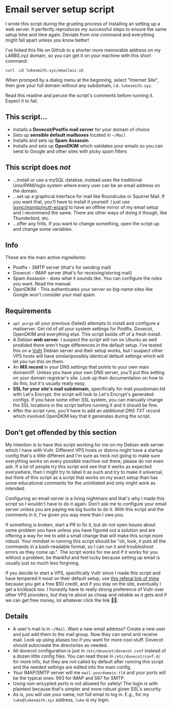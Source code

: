 # Email server setup script

I wrote this script during the grueling process of installing an setting up a web server.
It perfectly reproduces my successful steps to ensure the same setup time and time again.
Deviate from one command and everything might fall apart unless you know better!

I've linked this file on Github to a shorter more memorable address on my LARBS.xyz domain, so you can get it on your machine with this short command:

```
curl -LO lukesmith.xyz/emailwiz.sh
```

When promped by a dialog menu at the beginning, select "Internet Site", then give your full domain without any subdomain, i.e. `lukesmith.xyz`.

Read this readme and peruse the script's comments before running it.
Expect it to fail.

## This script...

- Installs a **Dovecot/Postfix mail server** for your domain of choice
- Sets up **sensible default mailboxes** located in `~/Mail`
- Installs and sets up **Spam Assassin**
- Installs and sets up **OpenDKIM** which validates your emails so you can send to Google and other sites with picky spam filters

## This script does _not_

- ...install or use a mySQL databse, instead uses the traditional Unix/PAM/login system where every user can be an email address on the domain.
- ...set up a graphical interface for mail like Roundcube or Squirrel Mail. If you want that, you'll have to install it yourself. I just use [isync/msmtp/mutt-wizard](https://github.com/lukesmithxyz/mutt-wizard) to have an offline mirror of my email setup and I recommend the same. There are other ways of doing it though, like Thunderbird, etc.
- ...offer any frills. If you want to change something, open the script up and change some variables.

## Info

These are the main active ingredients:

- Postfix - SMTP server (that's for sending mail)
- Dovecot - IMAP server (that's for receiving/storing mail)
- Spam Assassin - does what it sounds like. You can configure the rules you want. Read the manual.
- OpenDKIM - This authenticates your server so big-name sites like Google won't consider _your_ mail spam.

## Requirements

- `apt purge` all your previous (failed) attempts to install and configure a mailserver. Get rid of _all_ your system settings for Postfix, Dovecot, OpenDKIM and everything else. This script builds off of a fresh install.
- A Debian **web server**. I suspect the script will run on Ubuntu as well prodided there aren't huge differences in the default setup. I've tested this on a [Vultr](https://www.vultr.com/?ref=7914655-4F) Debian server and their setup works, but I suspect other VPS hosts will have similar/possibly identical default settings which will let you run this on them.
- An **MX record** in your DNS settings that points to your own main domain/IP. Unless you have your own DNS server, you'll put this setting on your domain registrar's site. Look up their documentation on how to do this, but it's usually really easy.
- **SSL for your site's mail subdomain**, specifically for mail.yourdomain.tld with Let's Encrypt. the script will look to Let's Encrypt's generated configs. If you have some other SSL system, you can manually change the SSL locations in the script before running it and it should be fine.
- After the script runs, you'll have to add an *additional DNS TXT record* which involved OpenDKIM key that it generates during the script.

## Don't get offended by this section

My intention is to have this script working for me on my Debian web server which I have with Vultr.
Different VPS hosts or distros might have a startup config that's a little different and I'm sure as heck not going to make sure everything works on every possible machine out there, please do not even ask.
If a lot of people try this script and see that it werks as expected everywhere, then I might try to label it as such and try to make it universal, but think of this script as a script that works on my exact setup than has some educational comments for the uninitiated and only might work as intended.

Configuring an email server is a living nightmare and that's why I made this script so I wouldn't have to do it again.
Don't ask me to configure your email server unless you are paying me big bucks to do it.
With this script and the comments in it, I've given you way more than I owe you.

If something is broken, start a PR to fix it, but *do not* open Issues about some problem you have unless you have figured out a solution and are offering a way for me to add a small change that will make this script more robust.
Your mindset in running this script should be "oh, look, it puts all the commands in a bash-readable format, so I can run it and troubleshoot errors as they come up.".
The script works for me and if it works for you without a problem, be thankful and feel lucky because setting up email is usually just so much less forgiving.

If you decide to start a VPS, specifically Vultr since I made this script and have tempered it most on their default setup,
use [this referal link of mine](https://www.vultr.com/?ref=7914655-4F) because you get a free $50 credit, and if you stay on the site, eventually I get a kickback too.
I honestly have to really strong preference of Vultr over other VPS providers, but they're about as cheap and reliable as it gets and if we can get free money, lol whatever click the link 👏👏.

## Details

- A user's mail is in `~/Mail`. Want a new email address? Create a new user and just add them to the mail group. Now they can send and receive mail. Look up using aliases too if you want for more cool stuff. Dovecot should autocreate the directories as needed.
- All dovecot configuration is just in `/etc/dovecot/dovecot.conf` instead of a dozen little config files. You can read those in `/etc/dovecot/conf.d/` for more info, but they are not called by default after running this script and the needed settings are edited into the main config.
- Your IMAP/SMTP server will me `mail.yourdomain.tld` and your ports will be the typical ones: 993 for IMAP and 587 for SMTP.
- Using non-encypted ports is not allowed for safety! The login is with plaintext because that's simpler and more robust given SSL's security.
- As is, you will use your name, not full email to log in. E.g., for my `luke@lukesmith.xyz` address, `luke` is my login.
